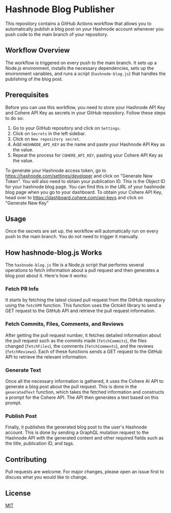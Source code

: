 # Hashnode Blog Publisher

This repository contains a GitHub Actions workflow that allows you to automatically publish a blog post on your Hashnode account whenever you push code to the main branch of your repository.

## Workflow Overview

The workflow is triggered on every push to the main branch. It sets up a Node.js environment, installs the necessary dependencies, sets up the environment variables, and runs a script (`hashnode-blog.js`) that handles the publishing of the blog post.

## Prerequisites

Before you can use this workflow, you need to store your Hashnode API Key and Cohere API Key as secrets in your GitHub repository. Follow these steps to do so:

1. Go to your GitHub repository and click on `Settings`.
2. Click on `Secrets` in the left sidebar.
3. Click on `New repository secret`.
4. Add `HASHNODE_API_KEY` as the name and paste your Hashnode API Key as the value.
5. Repeat the process for `COHERE_API_KEY`, pasting your Cohere API Key as the value.

To generate your Hashnode access token, go to https://hashnode.com/settings/developer and click on "Generate New Token".
You will also need to obtain your publication ID. This is the Object ID for your hashnode blog page. You can find this in the URL of your hashnode blog page when you go to your dashboard.
To obtain your Cohere API Key, head over to https://dashboard.cohere.com/api-keys and click on "Generate New Key"


## Usage

Once the secrets are set up, the workflow will automatically run on every push to the main branch. You do not need to trigger it manually.

## How hashnode-blog.js Works

The `hashnode-blog.js` file is a Node.js script that performs several operations to fetch information about a pull request and then generates a blog post about it. Here's how it works:

### Fetch PR Info
It starts by fetching the latest closed pull request from the GitHub repository using the `fetchPR` function. This function uses the Octokit library to send a GET request to the GitHub API and retrieve the pull request information.

### Fetch Commits, Files, Comments, and Reviews
After getting the pull request number, it fetches detailed information about the pull request such as the commits made (`fetchCommits`), the files changed (`fetchFiles`), the comments (`fetchComments`), and the reviews (`fetchReviews`). Each of these functions sends a GET request to the GitHub API to retrieve the relevant information.

### Generate Text
Once all the necessary information is gathered, it uses the Cohere AI API to generate a blog post about the pull request. This is done in the `generatedText` function, which takes the fetched information and constructs a prompt for the Cohere API. The API then generates a text based on this prompt.

### Publish Post
Finally, it publishes the generated blog post to the user's Hashnode account. This is done by sending a GraphQL mutation request to the Hashnode API with the generated content and other required fields such as the title, publication ID, and tags.


## Contributing

Pull requests are welcome. For major changes, please open an issue first to discuss what you would like to change.

## License

[MIT](https://choosealicense.com/licenses/mit/)
